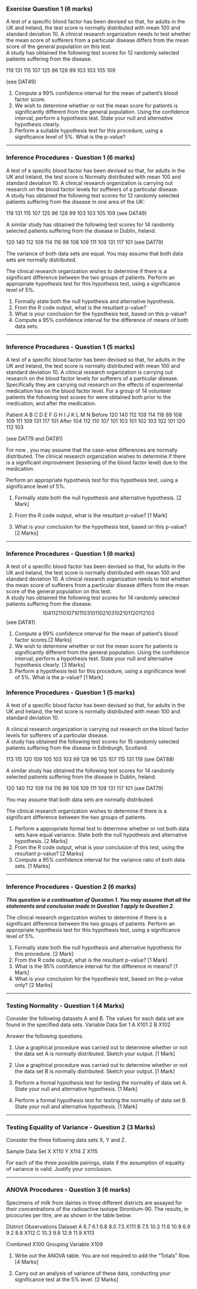 ### Exercise Question 1 (6 marks)
A test of a specific blood factor has been devised so that, for adults in the UK and Ireland, the test score is normally distributed with mean 100 and standard deviation 10.
A clinical research organization needs to test whether the mean score of sufferers from a particular disease differs from the mean score of the general population on this test.  
A study has obtained the following test scores for 12 randomly selected patients suffering from the disease. 

119 131 115 107 125 96 128 99 103 103 105 109

(see DAT49)

1. Compute a 99% confidence interval for the mean of patient’s blood factor score.
2. We wish to determine whether or not the mean score for patients is significantly different from the general population. Using the confidence interval, perform a hypothesis test. State your null and alternative hypothesis clearly.
3. Perform a suitable hypothesis test for this procedure, using a significance level of 5%. What is the p-value? 

---------------------------------------------------------------------------------------------

### Inference Procedures  - Question 1 (6 marks)
A test of a specific blood factor has been devised so that, for adults in the UK and Ireland, the test score is Normally distributed with mean 100 and standard deviation 10.
A clinical research organization is carrying out research on the blood factor levels for sufferers of a particular disease.  
A study has obtained the following test scores for 12 randomly selected patients suffering from the disease in one area of the UK:

119 131 115 107 125 96 128 99 103 103 105 109   (see DAT49)

A similar study has obtained the following test scores for 14 randomly selected patients suffering from the disease in Dublin, Ireland.

120 140 112 109 114 116  99 108 109 111 109 131 117 101 (see DAT79)

The variance of both data sets are equal. You may assume that both data sets are normally distributed.

The clinical research organization wishes to determine if there is a significant difference between the two groups of patients. Perform an appropriate hypothesis test for this hypothesis test, using a significance level of 5%. 

1. Formally state both the null hypothesis and alternative hypothesis. 
2. From the R code output, what is the resultant p-value? 
3. What is your conclusion for the hypothesis test, based on this p-value? 
4. Compute a 95% confidence interval for the difference of means of both data sets. 

----------------------------------------------------------------------

### Inference Procedures  - Question 1 (5 marks)
A test of a specific blood factor has been devised so that, for adults in the UK and Ireland, the test score is normally distributed with mean 100 and standard deviation 10.
A clinical research organization is carrying out research on the blood factor levels for sufferers of a particular disease.  Specifically they are carrying out research on the effects of experimental medication has on the blood factor level.
For a group of 14 volunteer patients the following test scores for were obtained both prior to the medication, and after the medication.

Patient	A	B	C	D	E	F	G	H	I	J	K	L	M	N
Before	120	140	112	109	114	116	99	108	109	111	109	131	117	101
After	104	112	110	107	101	103	101	102	103	102	101	120	112	103

(see DAT79 and DAT81)

For now , you may assume that the case-wise differences are normally distributed.
The clinical research organization wishes to determine if there is a significant improvement (lessening of the blood factor level) due to the medication. 

Perform an appropriate hypothesis test for this hypothesis test, using a significance level of 5%. 

1. Formally state both the null hypothesis and alternative hypothesis. [2 Mark]

2. From the R code output, what is the resultant p-value? [1 Mark]

3. What is your conclusion for the hypothesis test, based on this p-value? [2 Marks]

--------------------------------------------------------------------------------------------------------------

### Inference Procedures  - Question 1 (6 marks)
A test of a specific blood factor has been devised so that, for adults in the UK and Ireland, the test score is normally distributed with mean 100 and standard deviation 10.
A clinical research organization needs to test whether the mean score of sufferers from a particular disease differs from the mean score of the general population on this test.  
A study has obtained the following test scores for 14 randomly selected patients suffering from the disease. 
$$ 104 112 110 107 101 103 101 102 103 102 101 120 112 103 $$
(see DAT81)

1.	Compute a 99% confidence interval for the mean of patient’s blood factor scores.[2 Marks]
2.	We wish to determine whether or not the mean score for patients is significantly different from the general population. Using the confidence interval, perform a hypothesis test. State your null and alternative hypothesis clearly. [3 Marks]
3.	Perform a hypothesis test for this procedure, using a significance level of 5%. What is the p-value? [1 Mark]

### Inference Procedures  - Question 1 (5 marks)
A test of a specific blood factor has been devised so that, for adults in the UK and Ireland, the test score is normally distributed with mean 100 and standard deviation 10.

A clinical research organization is carrying out research on the blood factor levels for sufferers of a particular disease.  
A study has obtained the following test scores for 15 randomly selected patients suffering from the disease in Edinburgh, Scotland.

113 115 120 109 105 103 103  99 128  96 125 107 115 131 119
(see DAT88)

A similar study has obtained the following test scores for 14 randomly selected patients suffering from the disease in Dublin, Ireland.

120 140 112 109 114 116  99 108 109 111 109 131 117 101
(see DAT79)

You may assume that both data sets are normally distributed.

The clinical research organization wishes to determine if there is a significant difference between the two groups of patients. 

1.	Perform a appropriate formal test to determine whether or not both data sets have equal variance. State both the null hypothesis and alternative hypothesis. [2 Marks]
2.	From the R code output, what is your conclusion of this test, using the resultant p-value? [2 Marks]
3.	Compute a 95% confidence interval for the variance ratio of both data sets. [1 Marks]

------------------------------------------------------------------------------------------------------------------------
 
### Inference Procedures  - Question 2 (6 marks)
***This question is a continuation of Question 1. You may assume that all the statements and conclusion made in Question 1 apply to Question 2.***

The clinical research organization wishes to determine if there is a significant difference between the two groups of patients. 
Perform an appropriate hypothesis test for this hypothesis test, using a significance level of 5%. 

1.	Formally state both the null hypothesis and alternative hypothesis for this procedure. [2 Mark]
2.	From the R code output, what is the resultant p-value? [1 Mark]
3.	What is the 95% confidence interval for the difference in means? [1 Mark]
4.	What is your conclusion for the hypothesis test, based on the p-value only? [2 Marks]

------------------------------------------------------------------------------------------------------------------------
 
### Testing Normality - Question 1 (4 Marks)
Consider the following datasets A and B. The values for each data set are found in the specified data sets.
	Variable	Data Set
1	A	X101
2	B	X102

Answer the following questions. 
1)	Use a graphical procedure was carried out to determine whether or not the data set A is normally distributed. Sketch your output. [1 Mark]

2)	Use a graphical procedure was carried out to determine whether or not the data set B is normally distributed. Sketch your output. [1 Mark]


3)	Perform a formal hypothesis test for testing the normality of data set A.  State your null and alternative hypothesis. [1 Mark]

4)	Perform a formal hypothesis test for testing the normality of data set B.  State your null and alternative hypothesis. [1 Mark]
 

------------------------------------------------------------------------------------------------------------------------
 
### Testing Equality of Variance - Question 2 (3 Marks)

Consider the three following data sets X, Y and Z. 

Sample	Data Set
X	X110
Y	X114
Z	X115

For each of the three possible pairings, state if the assumption of equality of variance is valid. Justify your conclusion. 

------------------------------------------------------------------------------------------------------------------------
 
### ANOVA Procedures  - Question 3 (6 marks)
Specimens of milk from dairies in three different districts are assayed for their concentrations of the radioactive isotope Strontium-90. The results, in picocuries per litre, are as shown in the table below. 

District	Observations			Dataset
A		6.7 6.1 6.8 8.0 7.5		X111
B		7.5 10.3 11.6 10.9 6.9 9.2 8.8	X112
C		10.3 9.8 12.9 11.9		X113
		
Combined					X100
Grouping Variable				X109

1.	Write out the ANOVA table. You are not required to add the “Totals” Row. [4 Marks]

2.	Carry out an analysis of variance of these data, conducting your significance test at the 5% level. [2 Marks]

 


